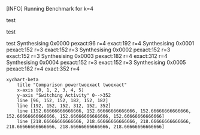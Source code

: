 [INFO] Running Benchmark for k=4

test

test

test
Synthesising 0x0000 pexact:96 r=4 exact:192 r=4
Synthesising 0x0001 pexact:152 r=3 exact:152 r=3
Synthesising 0x0002 pexact:152 r=3 exact:152 r=3
Synthesising 0x0003 pexact:182 r=4 exact:312 r=4
Synthesising 0x0004 pexact:152 r=3 exact:152 r=3
Synthesising 0x0005 pexact:182 r=4 exact:352 r=4

```mermaid
xychart-beta
    title "Comparison powertwoexact twoexact"
    x-axis [0, 1, 2, 3, 4, 5]
    y-axis "Switching Activity" 0-->352
    line [96, 152, 152, 182, 152, 182]
    line [192, 152, 152, 312, 152, 352]
    line [152.66666666666666, 152.66666666666666, 152.66666666666666, 152.66666666666666, 152.66666666666666, 152.66666666666666]
    line [218.66666666666666, 218.66666666666666, 218.66666666666666, 218.66666666666666, 218.66666666666666, 218.66666666666666]
```
